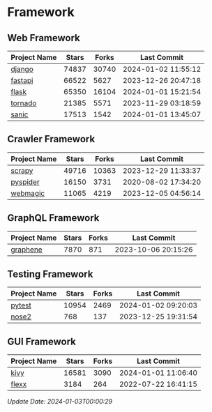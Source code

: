 # Framework

## Web Framework
| Project Name | Stars | Forks | Last Commit |
| ------------ | ----- | ----- | ----------- |
| [django](https://github.com/django/django) | 74837 | 30740 | 2024-01-02 11:55:12 |
| [fastapi](https://github.com/tiangolo/fastapi) | 66522 | 5627 | 2023-12-26 20:47:18 |
| [flask](https://github.com/pallets/flask) | 65350 | 16104 | 2024-01-01 15:21:54 |
| [tornado](https://github.com/tornadoweb/tornado) | 21385 | 5571 | 2023-11-29 03:18:59 |
| [sanic](https://github.com/sanic-org/sanic) | 17513 | 1542 | 2024-01-01 13:45:07 |

## Crawler Framework
| Project Name | Stars | Forks | Last Commit |
| ------------ | ----- | ----- | ----------- |
| [scrapy](https://github.com/scrapy/scrapy) | 49716 | 10363 | 2023-12-29 11:33:37 |
| [pyspider](https://github.com/binux/pyspider) | 16150 | 3731 | 2020-08-02 17:34:20 |
| [webmagic](https://github.com/code4craft/webmagic) | 11065 | 4219 | 2023-12-05 04:56:14 |

## GraphQL Framework
| Project Name | Stars | Forks | Last Commit |
| ------------ | ----- | ----- | ----------- |
| [graphene](https://github.com/graphql-python/graphene) | 7870 | 871 | 2023-10-06 20:15:26 |

## Testing Framework
| Project Name | Stars | Forks | Last Commit |
| ------------ | ----- | ----- | ----------- |
| [pytest](https://github.com/pytest-dev/pytest) | 10954 | 2469 | 2024-01-02 09:20:03 |
| [nose2](https://github.com/nose-devs/nose2) | 768 | 137 | 2023-12-25 19:31:54 |

## GUI Framework
| Project Name | Stars | Forks | Last Commit |
| ------------ | ----- | ----- | ----------- |
| [kivy](https://github.com/kivy/kivy) | 16581 | 3090 | 2024-01-01 11:06:40 |
| [flexx](https://github.com/flexxui/flexx) | 3184 | 264 | 2022-07-22 16:41:15 |

*Update Date: 2024-01-03T00:00:29*